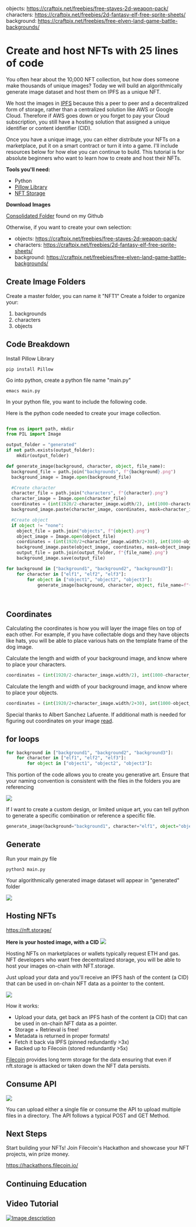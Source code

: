 objects: https://craftpix.net/freebies/free-staves-2d-weapon-pack/ <br>
characters: https://craftpix.net/freebies/2d-fantasy-elf-free-sprite-sheets/ <br>
background: https://craftpix.net/freebies/free-elven-land-game-battle-backgrounds/

# Create and host NFTs with 25 lines of code

You often hear about the 10,000 NFT collection, but how does someone make thousands of unique images? Today we will build an algorithmically generate image dataset and host them on IPFS as a unique NFT. 

We host the images in [IPFS](https://ipfs.io/) because this a peer to peer and a decentralized form of storage, rather than a centralized solution like AWS or Google Cloud. Therefore if AWS goes down or you forget to pay your Cloud subscription, you still have a hosting solution that assigned a unique identifier or content identifier (CID).

Once you have a unique image, you can either distribute your NFTs on a marketplace, put it on a smart contract or turn it into a game. I'll include resources below for how else you can continue to build. This tutorial is for absolute beginners who want to learn how to create and host their NFTs.  

**Tools you'll need:**

- Python
- [Pillow Library](https://pillow.readthedocs.io/en/stable/)
- [NFT Storage](https://nft.storage/)

**Download Images**


[Consolidated Folder](https://github.com/sydneylai/generateNFT) found on my Github



Otherwise, if you want to create your own selection:

- objects: https://craftpix.net/freebies/free-staves-2d-weapon-pack/
- characters: https://craftpix.net/freebies/2d-fantasy-elf-free-sprite-sheets/
- background: https://craftpix.net/freebies/free-elven-land-game-battle-backgrounds/

## Create Image Folders 

Create a master folder, you can name it "NFT1"
Create a folder to organize your:

1. backgrounds
2. characters
3. objects

## Code Breakdown

Install Pillow Library
```
pip install Pillow
```
Go into python, create a python file name "<span>main.py</span>"

```
emacs main.py
```
In your python file, you want to include the following code. 

Here is the python code needed to create your image collection.
```python

from os import path, mkdir
from PIL import Image

output_folder = "generated"
if not path.exists(output_folder):
    mkdir(output_folder)

def generate_image(background, character, object, file_name):
  background_file = path.join("backgrounds", f"{background}.png")
  background_image = Image.open(background_file)

  #Create character
  character_file = path.join("characters", f"{character}.png")
  character_image = Image.open(character_file)
  coordinates = (int(1920/2-character_image.width/2), int(1000-character_image.height)) #x, y
  background_image.paste(character_image, coordinates, mask=character_image)

  #Create object
  if object != "none":
    object_file = path.join("objects", f"{object}.png")
    object_image = Image.open(object_file)
    coordinates = (int(1920/2+character_image.width/2+30), int(1000-object_image.height)) #x, y
    background_image.paste(object_image, coordinates, mask=object_image)
    output_file = path.join(output_folder, f"{file_name}.png")
    background_image.save(output_file)

for background in ["background1", "background2", "background3"]:
    for character in ["elf1", "elf2", "elf3"]:
        for object in ["object1", "object2", "object3"]:
            generate_image(background, character, object, file_name=f"{background}{character}{object}")
            
   
```

## Coordinates

Calculating the coordinates is how you will layer the image files on top of each other. For example, if you have collectable dogs and they have objects like hats, you will be able to place various hats on the template frame of the dog image.


Calculate the length and width of your background image, and know where to place your characters. 


```python
coordinates = (int(1920/2-character_image.width/2), int(1000-character_image.height)) #x, y
```


Calculate the length and width of your background image, and know where to place your objects. 
```python
coordinates = (int(1920/2+character_image.width/2+30), int(1000-object_image.height)) #x, y
```
Special thanks to Albert Sanchez Lafuente. If additional math is needed for figuring out coordinates on your image [read](https://towardsdatascience.com/algorithmically-generated-image-dataset-71aee957563a).

## for loops

```python
for background in ["background1", "background2", "background3"]:
    for character in ["elf1", "elf2", "elf3"]:
        for object in ["object1", "object2", "object3"]:
```

This portion of the code allows you to create you generative art. Ensure that your naming convention is consistent with the files in the folders you are referencing 

![](https://i.imgur.com/Fn5Sb3H.png)


If I want to create a custom design, or limited unique art, you can tell python to generate a specific combination or reference a specific file. 

```python
generate_image(background="background1", character="elf1", object="object1", file_name="example1")
```

## Generate

Run your main<span>.py</span> file 

```
python3 main.py
```

Your algorithmically generated image dataset will appear in "generated" folder

![](https://i.imgur.com/ZYLcotM.png)


## Hosting NFTs

https://nft.storage/

**Here is your hosted image, with a CID**
![](https://i.imgur.com/mSeqVgg.png)

Hosting NFTs on marketplaces or wallets typically request ETH and gas. NFT developers who want free decentralized storage, you will be able to host your images on-chain with NFT.storage. 

Just upload your data and you'll receive an IPFS hash of the content (a CID) that can be used in on-chain NFT data as a pointer to the content.

![](https://i.imgur.com/scEMLLd.png)


How it works:

- Upload your data, get back an IPFS hash of the content (a CID) that can be used in on-chain NFT data as a pointer.
- Storage + Retrieval is free!
- Metadata is returned in proper formats!
- Fetch it back via IPFS (pinned redundantly >3x) 
- Backed up to Filecoin (stored redundantly >5x)


[Filecoin](https://filecoin.io/) provides long term storage for the data ensuring that even if nft.storage is attacked or taken down the NFT data persists.



## Consume API
![](https://i.imgur.com/pHRQ9Zh.png)

You can upload either a single file or consume the API to upload multiple files in a directory. The API follows a typical POST and GET Method.


## Next Steps
Start building your NFTs! Join Filecoin's Hackathon and showcase your NFT projects, win prize money.

https://hackathons.filecoin.io/


## Continuing Education

## Video Tutorial

[![Image description](https://dev-to-uploads.s3.amazonaws.com/uploads/articles/r87xutjtdij3gq7gdmsz.png)](https://youtu.be/gfkWJTBqHuE)

